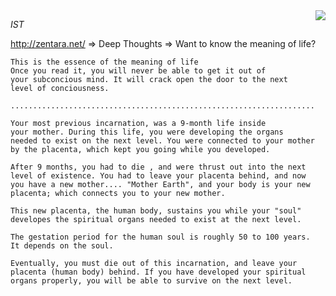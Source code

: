 <img src="https://web.archive.org/web/20150203043213im_/http://zentara.net/s_zenani.gif" style="max-width:80px;height:auto;float:right">

*IST*

http://zentara.net/ => Deep Thoughts => Want to know the meaning of life?

    This is the essence of the meaning of life
    Once you read it, you will never be able to get it out of
    your subconcious mind. It will crack open the door to the next
    level of conciousness.

    ....................................................................

    Your most previous incarnation, was a 9-month life inside
    your mother. During this life, you were developing the organs
    needed to exist on the next level. You were connected to your mother
    by the placenta, which kept you going while you developed.

    After 9 months, you had to die , and were thrust out into the next
    level of existence. You had to leave your placenta behind, and now
    you have a new mother.... "Mother Earth", and your body is your new
    placenta; which connects you to your new mother.

    This new placenta, the human body, sustains you while your "soul"
    developes the spiritual organs needed to exist at the next level.

    The gestation period for the human soul is roughly 50 to 100 years.
    It depends on the soul.

    Eventually, you must die out of this incarnation, and leave your
    placenta (human body) behind. If you have developed your spiritual
    organs properly, you will be able to survive on the next level.
